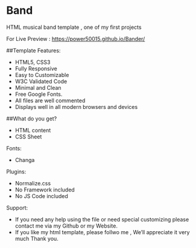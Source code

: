 # Band
HTML musical band template , one of my first projects

For Live Preview : https://power50015.github.io/Bander/

##Template Features:
- HTML5, CSS3
- Fully Responsive
- Easy to Customizable
- W3C Validated Code
- Minimal and Clean
- Free Google Fonts.
- All files are well commented
- Displays well in all modern browsers and devices

##What do you get?
- HTML content
- CSS Sheet

Fonts:
- Changa

Plugins:
- Normalize.css
- No Framework included
- No JS Code included

Support: 
- If you need any help using the file or need special customizing please contact me via my Github or my Website.
- If you like my  html template, please follwo me , We’ll appreciate it very much Thank you.
